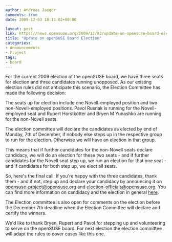 ```yaml
---
author: Andreas Jaeger
comments: true
date: 2009-12-03 18:13:02+00:00

layout: post
link: https://news.opensuse.org/2009/12/03/update-on-opensuse-board-election/
title: "Update on openSUSE Board Election"
categories:
- Announcements
- Project
tags:
- board
---
```

For the current 2009 election of the openSUSE board, we have three seats for election and three candidates running unopposed. As our existing election rules did not anticipate this scenario, the Election Committee has made the following decision:

The seats up for election include one Novell-employed position and two non-Novell-employed positions.  Pavol Rusnak is running for the Novell-employed seat and Rupert Horstkötter and Bryen M Yunashko are running for the non-Novell seats.

The election committee will declare the candidates as elected by end of Monday, 7th of December, if nobody else steps up in the respective group to run for the election.  Otherwise we will have an election in that group.

This means that if further candidates for the non-Novell seats declare candidacy, we will do an election for these two seats - and if further candidates for the Novell seat step up, we run an election for that one seat - and if candidates for both step up, we elect all seats.

So, here's the final call: If you're happy with the three candidates, thank them - and if not, step up and declare your candidacy by announcing it on opensuse-project@opensuse.org and election-officials@opensuse.org.  You can find more information on candidacy and the election in general [here](http://en.opensuse.org/Board_Election/2009).

The Election committee is also open for comments on the election before the December 7th deadline when the Election Committee will declare and certify the winners.

We'd like to thank Bryen, Rupert and Pavol for stepping up and volunteering to serve on the openSUSE board.  For next election the election committee will adapt the rules to cover cases like this one.		

